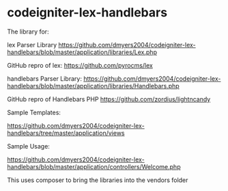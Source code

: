 # codeigniter-lex-handlebars

The library for:

lex Parser Library https://github.com/dmyers2004/codeigniter-lex-handlebars/blob/master/application/libraries/Lex.php

GitHub repro of lex: https://github.com/pyrocms/lex

handlebars Parser Library: https://github.com/dmyers2004/codeigniter-lex-handlebars/blob/master/application/libraries/Handlebars.php

GitHub repro of Handlebars PHP https://github.com/zordius/lightncandy

Sample Templates:

https://github.com/dmyers2004/codeigniter-lex-handlebars/tree/master/application/views

Sample Usage:

https://github.com/dmyers2004/codeigniter-lex-handlebars/blob/master/application/controllers/Welcome.php

This uses composer to bring the libraries into the vendors folder

